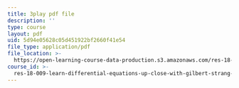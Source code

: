 ```yaml
---
title: 3play pdf file
description: ''
type: course
layout: pdf
uid: 5d94e05628c05d451922bf2660f41e54
file_type: application/pdf
file_location: >-
  https://open-learning-course-data-production.s3.amazonaws.com/res-18-009-learn-differential-equations-up-close-with-gilbert-strang-and-cleve-moler-fall-2015/5d94e05628c05d451922bf2660f41e54_TCkLSYxx21c.pdf
course_id: >-
  res-18-009-learn-differential-equations-up-close-with-gilbert-strang-and-cleve-moler-fall-2015
---
```

